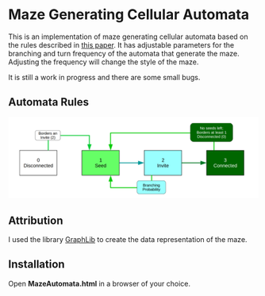 #  Maze Generating Cellular Automata

This is an implementation of maze generating cellular automata based on the rules described in [this paper](https://justinparrtech.com/JustinParr-Tech/wp-content/uploads/Creating%20Mazes%20Using%20Cellular%20Automata_v2.pdf). It has adjustable parameters for the branching and turn frequency of the automata that generate the maze. Adjusting the frequency will change the style of the maze. 

It is still a work in progress and there are some small bugs.

## Automata Rules

![State Diagram](stateDiagram.png)



## Attribution

I used the library [GraphLib](https://github.com/dagrejs/graphlib) to create the data representation of the maze.

## Installation

Open **MazeAutomata.html** in a browser of your choice.
